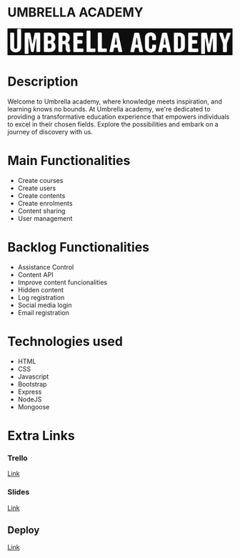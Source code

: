 # UMBRELLA ACADEMY

![Program Logo](public/images/Umbrella_Academy_logo.png)

# Description

Welcome to Umbrella academy, where knowledge meets inspiration, and learning knows no bounds. At Umbrella academy, we're dedicated to providing a transformative education experience that empowers individuals to excel in their chosen fields. Explore the possibilities and embark on a journey of discovery with us.

# Main Functionalities

- Create courses
- Create users
- Create contents
- Create enrolments
- Content sharing
- User management

# Backlog Functionalities

- Assistance Control
- Content API
- Improve content funcionalities
- Hidden content
- Log registration
- Social media login
- Email registration

# Technologies used

- HTML
- CSS
- Javascript
- Bootstrap
- Express
- NodeJS
- Mongoose

# Extra Links

### Trello

[Link](https://trello.com/b/wj9TTWqG/academy)

### Slides

[Link](https://docs.google.com/presentation/d/1d943LrMbw8NXjuiDveSBOix3E-6MH4o71WYY-JvwYio/edit#slide=id.g1209571f4d9_0_875)

## Deploy

[Link](https://umbrellaacademyapp.adaptable.app/)
